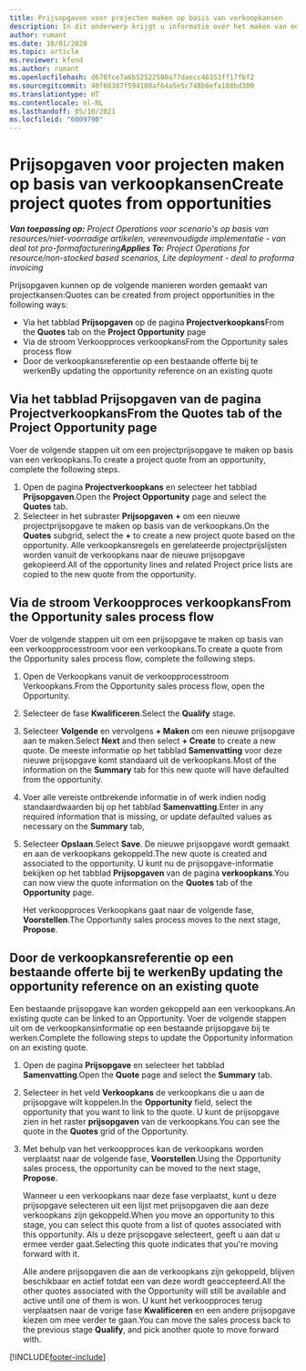 ```yaml
---
title: Prijsopgaven voor projecten maken op basis van verkoopkansen
description: In dit onderwerp krijgt u informatie over het maken van een projectprijsopgave op basis van een verkoopkans.
author: rumant
ms.date: 10/01/2020
ms.topic: article
ms.reviewer: kfend
ms.author: rumant
ms.openlocfilehash: d678fce7a6b52522500a77daecc46353ff17fbf2
ms.sourcegitcommit: 40f68387f594180af64a5e5c748b6efa188bd300
ms.translationtype: HT
ms.contentlocale: nl-NL
ms.lasthandoff: 05/10/2021
ms.locfileid: "6009790"
---
```

# <a name="create-project-quotes-from-opportunities"></a><span data-ttu-id="56402-103">Prijsopgaven voor projecten maken op basis van verkoopkansen</span><span class="sxs-lookup"><span data-stu-id="56402-103">Create project quotes from opportunities</span></span>

<span data-ttu-id="56402-104">_**Van toepassing op:** Project Operations voor scenario's op basis van resources/niet-voorradige artikelen, vereenvoudigde implementatie - van deal tot pro-formafacturering_</span><span class="sxs-lookup"><span data-stu-id="56402-104">_**Applies To:** Project Operations for resource/non-stocked based scenarios, Lite deployment - deal to proforma invoicing_</span></span>

<span data-ttu-id="56402-105">Prijsopgaven kunnen op de volgende manieren worden gemaakt van projectkansen:</span><span class="sxs-lookup"><span data-stu-id="56402-105">Quotes can be created from project opportunities in the following ways:</span></span>

- <span data-ttu-id="56402-106">Via het tabblad **Prijsopgaven** op de pagina **Projectverkoopkans**</span><span class="sxs-lookup"><span data-stu-id="56402-106">From the **Quotes** tab on the **Project Opportunity** page</span></span>
- <span data-ttu-id="56402-107">Via de stroom Verkoopproces verkoopkans</span><span class="sxs-lookup"><span data-stu-id="56402-107">From the Opportunity sales process flow</span></span>
- <span data-ttu-id="56402-108">Door de verkoopkansreferentie op een bestaande offerte bij te werken</span><span class="sxs-lookup"><span data-stu-id="56402-108">By updating the opportunity reference on an existing quote</span></span>

## <a name="from-the-quotes-tab-of-the-project-opportunity-page"></a><span data-ttu-id="56402-109">Via het tabblad Prijsopgaven van de pagina Projectverkoopkans</span><span class="sxs-lookup"><span data-stu-id="56402-109">From the Quotes tab of the Project Opportunity page</span></span>

<span data-ttu-id="56402-110">Voer de volgende stappen uit om een projectprijsopgave te maken op basis van een verkoopkans.</span><span class="sxs-lookup"><span data-stu-id="56402-110">To create a project quote from an opportunity, complete the following steps.</span></span>

1. <span data-ttu-id="56402-111">Open de pagina **Projectverkoopkans** en selecteer het tabblad **Prijsopgaven**.</span><span class="sxs-lookup"><span data-stu-id="56402-111">Open the **Project Opportunity** page and select the **Quotes** tab.</span></span> 
2. <span data-ttu-id="56402-112">Selecteer in het subraster **Prijsopgaven** **+** om een nieuwe projectprijsopgave te maken op basis van de verkoopkans.</span><span class="sxs-lookup"><span data-stu-id="56402-112">On the **Quotes** subgrid, select the **+** to create a new project quote based on the opportunity.</span></span> <span data-ttu-id="56402-113">Alle verkoopkansregels en gerelateerde projectprijslijsten worden vanuit de verkoopkans naar de nieuwe prijsopgave gekopieerd.</span><span class="sxs-lookup"><span data-stu-id="56402-113">All of the opportunity lines and related Project price lists are copied to the new quote from the opportunity.</span></span>

## <a name="from-the-opportunity-sales-process-flow"></a><span data-ttu-id="56402-114">Via de stroom Verkoopproces verkoopkans</span><span class="sxs-lookup"><span data-stu-id="56402-114">From the Opportunity sales process flow</span></span>

<span data-ttu-id="56402-115">Voer de volgende stappen uit om een prijsopgave te maken op basis van een verkoopprocesstroom voor een verkoopkans.</span><span class="sxs-lookup"><span data-stu-id="56402-115">To create a quote from the Opportunity sales process flow, complete the following steps.</span></span>

1. <span data-ttu-id="56402-116">Open de Verkoopkans vanuit de verkoopprocesstroom Verkoopkans.</span><span class="sxs-lookup"><span data-stu-id="56402-116">From the Opportunity sales process flow, open the Opportunity.</span></span>
2. <span data-ttu-id="56402-117">Selecteer de fase **Kwalificeren**.</span><span class="sxs-lookup"><span data-stu-id="56402-117">Select the **Qualify** stage.</span></span> 
3. <span data-ttu-id="56402-118">Selecteer **Volgende** en vervolgens **+ Maken** om een nieuwe prijsopgave aan te maken.</span><span class="sxs-lookup"><span data-stu-id="56402-118">Select **Next** and then select **+ Create** to create a new quote.</span></span> <span data-ttu-id="56402-119">De meeste informatie op het tabblad **Samenvatting** voor deze nieuwe prijsopgave komt standaard uit de verkoopkans.</span><span class="sxs-lookup"><span data-stu-id="56402-119">Most of the information on the **Summary** tab for this new quote will have defaulted from the opportunity.</span></span> 
4. <span data-ttu-id="56402-120">Voer alle vereiste ontbrekende informatie in of werk indien nodig standaardwaarden bij op het tabblad **Samenvatting**.</span><span class="sxs-lookup"><span data-stu-id="56402-120">Enter in any required information that is missing, or update defaulted values as necessary on the **Summary** tab,</span></span>
5. <span data-ttu-id="56402-121">Selecteer **Opslaan**.</span><span class="sxs-lookup"><span data-stu-id="56402-121">Select **Save**.</span></span> <span data-ttu-id="56402-122">De nieuwe prijsopgave wordt gemaakt en aan de verkoopkans gekoppeld.</span><span class="sxs-lookup"><span data-stu-id="56402-122">The new quote is created and associated to the opportunity.</span></span> <span data-ttu-id="56402-123">U kunt nu de prijsopgave-informatie bekijken op het tabblad **Prijsopgaven** van de pagina **verkoopkans**.</span><span class="sxs-lookup"><span data-stu-id="56402-123">You can now view the quote information on the **Quotes** tab of the **Opportunity** page.</span></span> 

   <span data-ttu-id="56402-124">Het verkoopproces Verkoopkans gaat naar de volgende fase, **Voorstellen**.</span><span class="sxs-lookup"><span data-stu-id="56402-124">The Opportunity sales process moves to the next stage, **Propose**.</span></span>


## <a name="by-updating-the-opportunity-reference-on-an-existing-quote"></a><span data-ttu-id="56402-125">Door de verkoopkansreferentie op een bestaande offerte bij te werken</span><span class="sxs-lookup"><span data-stu-id="56402-125">By updating the opportunity reference on an existing quote</span></span>

<span data-ttu-id="56402-126">Een bestaande prijsopgave kan worden gekoppeld aan een verkoopkans.</span><span class="sxs-lookup"><span data-stu-id="56402-126">An existing quote can be linked to an Opportunity.</span></span> <span data-ttu-id="56402-127">Voer de volgende stappen uit om de verkoopkansinformatie op een bestaande prijsopgave bij te werken.</span><span class="sxs-lookup"><span data-stu-id="56402-127">Complete the following steps to update the Opportunity information on an existing quote.</span></span>

1. <span data-ttu-id="56402-128">Open de pagina **Prijsopgave** en selecteer het tabblad **Samenvatting**.</span><span class="sxs-lookup"><span data-stu-id="56402-128">Open the **Quote** page and select the **Summary** tab.</span></span>
2. <span data-ttu-id="56402-129">Selecteer in het veld **Verkoopkans** de verkoopkans die u aan de prijsopgave wilt koppelen.</span><span class="sxs-lookup"><span data-stu-id="56402-129">In the **Opportunity** field, select the opportunity that you want to link to the quote.</span></span> <span data-ttu-id="56402-130">U kunt de prijsopgave zien in het raster **prijsopgaven** van de verkoopkans.</span><span class="sxs-lookup"><span data-stu-id="56402-130">You can see the quote in the **Quotes** grid of the Opportunity.</span></span> 
3. <span data-ttu-id="56402-131">Met behulp van het verkoopproces kan de verkoopkans worden verplaatst naar de volgende fase, **Voorstellen**.</span><span class="sxs-lookup"><span data-stu-id="56402-131">Using the Opportunity sales process, the opportunity can be moved to the next stage, **Propose**.</span></span> 

   <span data-ttu-id="56402-132">Wanneer u een verkoopkans naar deze fase verplaatst, kunt u deze prijsopgave selecteren uit een lijst met prijsopgaven die aan deze verkoopkans zijn gekoppeld.</span><span class="sxs-lookup"><span data-stu-id="56402-132">When you move an opportunity to this stage, you can select this quote from a list of quotes associated with this opportunity.</span></span> <span data-ttu-id="56402-133">Als u deze prijsopgave selecteert, geeft u aan dat u ermee verder gaat.</span><span class="sxs-lookup"><span data-stu-id="56402-133">Selecting this quote indicates that you're moving forward with it.</span></span>

   <span data-ttu-id="56402-134">Alle andere prijsopgaven die aan de verkoopkans zijn gekoppeld, blijven beschikbaar en actief totdat een van deze wordt geaccepteerd.</span><span class="sxs-lookup"><span data-stu-id="56402-134">All the other quotes associated with the Opportunity will still be available and active until one of them is won.</span></span> <span data-ttu-id="56402-135">U kunt het verkoopproces terug verplaatsen naar de vorige fase **Kwalificeren** en een andere prijsopgave kiezen om mee verder te gaan.</span><span class="sxs-lookup"><span data-stu-id="56402-135">You can move the sales process back to the previous stage **Qualify**, and pick another quote to move forward with.</span></span>


[!INCLUDE[footer-include](../includes/footer-banner.md)]
